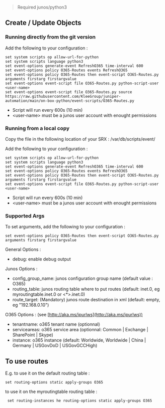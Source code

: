 > Required junos/python3

## Create / Update Objects
### Running directly from the git version

Add the following to your configuration :
```
set system scripts op allow-url-for-python
set system scripts language python3
set event-options generate-event RefreshO365 time-interval 600
set event-options policy O365-Routes events RefreshO365
set event-options policy O365-Routes then event-script O365-Routes.py arguments firstarg firstargvalue
set event-options event-script file O365-Routes.py python-script-user <user-name>
set event-options event-script file O365-Routes.py source https://raw.githubusercontent.com/KleeGroup/juniper-automation/main/on-box-python/event-scripts/O365-Routes.py
```
- Script will run every 600s (10 min)
- \<user-name\> must be a junos user account with enought permissions

### Running from a local copy

Copy the file in the following location of your SRX : /var/db/scripts/event/

Add the following to your configuration :
```
set system scripts op allow-url-for-python
set system scripts language python3
set event-options generate-event RefreshO365 time-interval 600
set event-options policy O365-Routes events RefreshO365
set event-options policy O365-Routes then event-script O365-Routes.py arguments firstarg firstargvalue
set event-options event-script file O365-Routes.py python-script-user <user-name>
```
- Script will run every 600s (10 min)
- \<user-name\> must be a junos user account with enought permissions

### Supported Args

To set arguments, add the following to your configuration :
```
set event-options policy O365-Routes then event-script O365-Routes.py arguments firstarg firstargvalue
```

General Options :
- debug: enable debug output

Junos Options :
- config_group_name: junos configuration group name (default value : O365)
- routing_table: junos routing table where to put routes (default: inet.0, eg myroutingtable.inet.0 or <*>.inet.0)
- route_target: (Mandatory) junos route destination in xml (default: empty, eg "<next-hop>192.168.0.10</next-hop>")

O365 Options : (see [http://aka.ms/ipurlws](http://aka.ms/ipurlws))
- tenantname: o365 tenant name (optionnal)
- serviceareas: o365 service area (optionnal: Common | Exchange | SharePoint | Skype)
- instance: o365 instance (default: Worldwide, Worldwide | China | Germany | USGovDoD | USGovGCCHigh)

## To use routes

E.g. to use it on the default routing table :
```
set routing-options static apply-groups O365
```

to use it on the myroutingtable routing table :
```
 set routing-instances he routing-options static apply-groups O365
```

